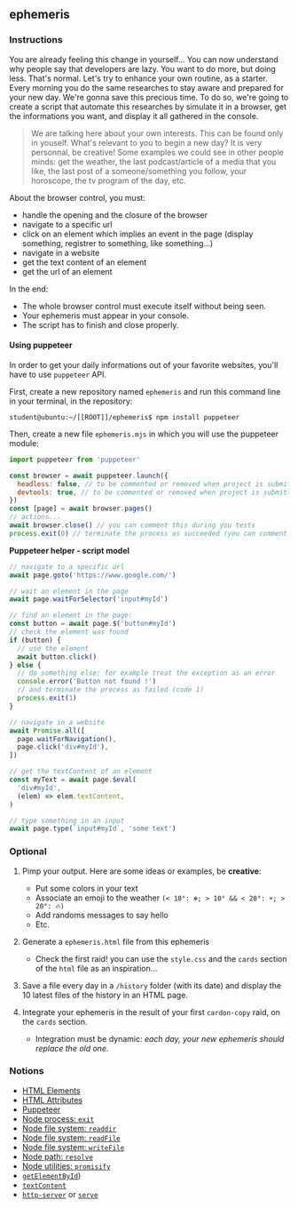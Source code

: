 ## ephemeris

### Instructions

You are already feeling this change in yourself... You can now understand why people say that developers are lazy. You want to do more, but doing less. That's normal.
Let's try to enhance your own routine, as a starter. Every morning you do the same researches to stay aware and prepared for your new day. We're gonna save this precious time.
To do so, we're going to create a script that automate this researches by simulate it in a browser, get the informations you want, and display it all gathered in the console.

> We are talking here about your own interests. This can be found only in youself. What's relevant to you to begin a new day? It is very personnal, be creative!
> Some examples we could see in other people minds: get the weather, the last podcast/article of a media that you like, the last post of a someone/something you follow, your horoscope, the tv program of the day, etc.

About the browser control, you must:
- handle the opening and the closure of the browser
- navigate to a specific url
- click on an element which implies an event in the page (display something, registrer to something, like something...)
- navigate in a website
- get the text content of an element
- get the url of an element

In the end:
- The whole browser control must execute itself without being seen.
- Your ephemeris must appear in your console.
- The script has to finish and close properly.

#### Using puppeteer

In order to get your daily informations out of your favorite websites, you'll have to use `puppeteer` API.

First, create a new repository named `ephemeris` and run this command line in your terminal, in the repository:
```console
student@ubuntu:~/[[ROOT]]/ephemeris$ npm install puppeteer
```

Then, create a new file `ephemeris.mjs` in which you will use the puppeteer module:
```js
import puppeteer from 'puppeteer'

const browser = await puppeteer.launch({
  headless: false, // to be commented or removed when project is submitted
  devtools: true, // to be commented or removed when project is submitted
})
const [page] = await browser.pages()
// actions...
await browser.close() // you can comment this during you tests
process.exit(0) // terminate the process as succeeded (you can comment this during you tests)
```

**Puppeteer helper - script model**

```javascript
// navigate to a specific url
await page.goto('https://www.google.com/')

// wait an element in the page
await page.waitForSelector('input#myId')

// find an element in the page:
const button = await page.$('button#myId')
// check the element was found
if (button) {
  // use the element
  await button.click()
} else {
  // do something else: for example treat the exception as an error
  console.error('Button not found !')
  // and terminate the process as failed (code 1)
  process.exit(1)
}

// navigate in a website
await Promise.all([
  page.waitForNavigation(),
  page.click('div#myId'),
])

// get the textContent of an element
const myText = await page.$eval(
  'div#myId',
  (elem) => elem.textContent,
)

// type something in an input
await page.type(`input#myId`, 'some text')
```

### Optional

1. Pimp your output. Here are some ideas or examples, be **creative**:
   - Put some colors in your text
   - Associate an emoji to the weather `(< 10°: ❄️; > 10° && < 20°: ☀️; > 20°: 🔥)`
   - Add randoms messages to say hello
   - Etc.

2. Generate a `ephemeris.html` file from this ephemeris
   - Check the first raid! you can use the `style.css` and the `cards` section of the `html` file as an inspiration...

3. Save a file every day in a `/history` folder (with its date) and display the 10 latest files of the history in an HTML page.

4. Integrate your ephemeris in the result of your first `cardon-copy` raid, on the `cards` section.
   - Integration must be dynamic: *each day, your new ephemeris should replace the old one.*

### Notions

- [HTML Elements](https://developer.mozilla.org/en-US/docs/Web/HTML/Element)
- [HTML Attributes](https://developer.mozilla.org/en-US/docs/Web/HTML/Attributes)
- [Puppeteer](https://pptr.dev/)
- [Node process: `exit`](https://nodejs.org/api/process.html#process_process_exit_code)
- [Node file system: `readdir`](https://nodejs.org/api/fs.html#fs_fs_readdir_path_options_callback)
- [Node file system: `readFile`](https://nodejs.org/api/fs.html#fs_fs_readfile_path_options_callback)
- [Node file system: `writeFile`](https://nodejs.org/api/fs.html#fs_fs_writefile_file_data_options_callback)
- [Node path: `resolve`](https://nodejs.org/api/path.html#path_path_resolve_paths)
- [Node utilities: `promisify`](https://nodejs.org/api/util.html#util_util_promisify_original)
- [`getElementById`](https://developer.mozilla.org/en-US/docs/Web/API/Document/getElementById))
- [`textContent`](https://developer.mozilla.org/en-US/docs/Web/API/Node/textContent)
- [`http-server`](https://www.npmjs.com/package/http-server) or [`serve`](https://www.npmjs.com/package/serve)
